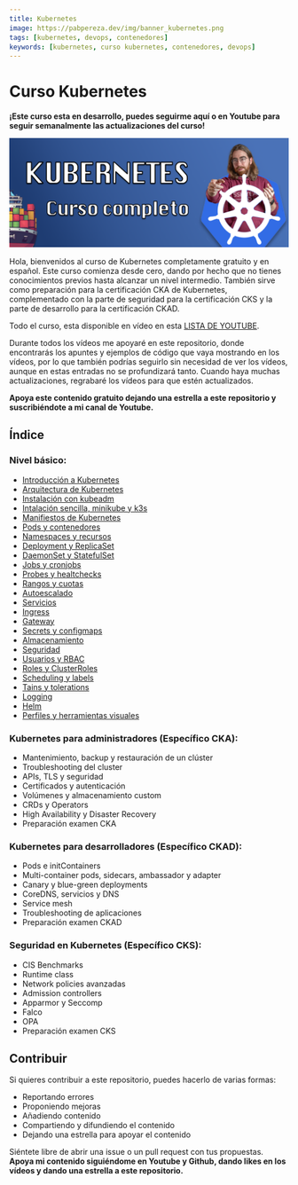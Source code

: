 ```yaml
---
title: Kubernetes 
image: https://pabpereza.dev/img/banner_kubernetes.png
tags: [kubernetes, devops, contenedores]
keywords: [kubernetes, curso kubernetes, contenedores, devops]
---
```


# Curso Kubernetes 

**¡Este curso esta en desarrollo, puedes seguirme aquí o en Youtube para seguir semanalmente las actualizaciones del curso!**

![Banner Kubernetes](img/banner_kubernetes.png)

Hola, bienvenidos al curso de Kubernetes completamente gratuito y en español. Este curso comienza desde cero, dando por hecho que no tienes conocimientos previos hasta alcanzar un nivel intermedio. También sirve como preparación para la certificación CKA de Kubernetes, complementado con la parte de seguridad para la certificación CKS y la parte de desarrollo para la certificación CKAD.

Todo el curso, esta disponible en vídeo en esta [LISTA DE YOUTUBE](https://www.youtube.com/playlist?list=PLQhxXeq1oc2k9MFcKxqXy5GV4yy7wqSma).

Durante todos los vídeos me apoyaré en este repositorio, donde encontrarás los apuntes y ejemplos de código que vaya mostrando en los vídeos, por lo que también podrías seguirlo sin necesidad de ver los vídeos, aunque en estas entradas no se profundizará tanto. Cuando haya muchas actualizaciones, regrabaré los vídeos para que estén actualizados.

**Apoya este contenido gratuito dejando una estrella a este repositorio y suscribiéndote a mi canal de Youtube.**

## Índice

### Nivel básico:
* [Introducción a Kubernetes](./101.Introduccion.md)
* [Arquitectura de Kubernetes](./102.Arquitectura.md)
* [Instalación con kubeadm](./103.Instalacion.md)
* [Intalación sencilla, minikube y k3s](./104.Playgrounds.md) 
* [Manifiestos de Kubernetes](./105.Conceptos.md)
* [Pods y contenedores](./106.Pods.md)
* [Namespaces y recursos](./107.Namespaces.md)
* [Deployment y ReplicaSet](./108.Deployments.md)
* [DaemonSet y StatefulSet](./109.DSySS.md)
* [Jobs y cronjobs](./110.Jobs.md)
* [Probes y healtchecks](./111.Probes_live_readiness.md)
* [Rangos y cuotas](./112.Rangos_quotas.md)
* [Autoescalado](./113.Autoscaling.md)
* [Servicios](./114.Services.md)
* [Ingress](./115.Ingress_controller.md)
* [Gateway](./116.Gateway.md)
* [Secrets y configmaps](./117.Secrets_configmaps.md)
* [Almacenamiento](./118.Almacenamiento.md)
* [Seguridad](./119.Seguridad.md) 
* [Usuarios y RBAC](./120.Usuarios.md)
* [Roles y ClusterRoles](./121.Roles.md)
* [Scheduling y labels](./122.Scheduling_labels.md)
* [Tains y tolerations](./123.Taints_tolerations.md)
* [Logging](./124.Logging.md)
* [Helm](./125.Helm.md)
* [Perfiles y herramientas visuales](./126.Perfiles_software_dashboard.md)

### Kubernetes para administradores (Específico CKA):
* Mantenimiento, backup y restauración de un clúster
* Troubleshooting del cluster
* APIs, TLS y seguridad
* Certificados y autenticación
* Volúmenes y almacenamiento custom
* CRDs y Operators
* High Availability y Disaster Recovery
* Preparación examen CKA

### Kubernetes para desarrolladores (Específico CKAD):
* Pods e initContainers
* Multi-container pods, sidecars, ambassador y adapter
* Canary y blue-green deployments
* CoreDNS, servicios y DNS
* Service mesh
* Troubleshooting de aplicaciones
* Preparación examen CKAD

### Seguridad en Kubernetes (Específico CKS):
* CIS Benchmarks
* Runtime class
* Network policies avanzadas
* Admission controllers
* Apparmor y Seccomp
* Falco
* OPA
* Preparación examen CKS


## Contribuir
Si quieres contribuir a este repositorio, puedes hacerlo de varias formas:
* Reportando errores
* Proponiendo mejoras
* Añadiendo contenido 
* Compartiendo y difundiendo el contenido
* Dejando una estrella para apoyar el contenido
  
Siéntete libre de abrir una issue o un pull request con tus propuestas. **Apoya mi contenido siguiéndome en Youtube y Github, dando likes en los vídeos y dando una estrella a este repositorio.**
